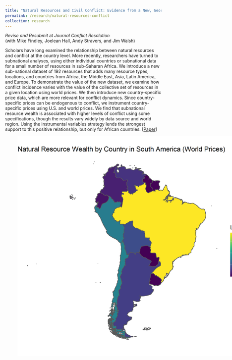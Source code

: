```yaml
---
title: "Natural Resources and Civil Conflict: Evidence from a New, Georeferenced Dataset"
permalink: /research/natural-resources-conflict
collection: research
---
```


*Revise and Resubmit* at *Journal Conflict Resolution*  
(with Mike Findley, Joelean Hall, Andy Stravers, and Jim Walsh)

Scholars have long examined the relationship between natural resources and conflict at the country level. More recently, researchers have turned to subnational analyses, using either individual countries or subnational data for a small number of resources in sub-Saharan Africa. We introduce a new sub-national dataset of 192 resources that adds many resource types, locations, and countries from Africa, the Middle East, Asia, Latin America, and Europe. To demonstrate the value of the new dataset, we examine how conflict incidence varies with the value of the collective set of resources in a given location using world prices. We then introduce new country-specific price data, which are more relevant for conflict dynamics. Since country-specific prices can be endogenous to conflict, we instrument country-specific prices using U.S. and world prices. We find that subnational resource wealth is associated with higher levels of conflict using some specifications, though the results vary widely by data source and world region. Using the instrumental variables strategy lends the strongest support to this positive relationship, but only for African countries. [[Paper](https://mikedenly.com/files/DFHSW_Natural_Resources_Civil_Conflict-Evidence_New_Georeferenced_Dataset_May232019.pdf)]  
<figure style="width: 769px; height: 550px"  class="align-center">
  <img src="/images/south_america_map.png" alt="" />
</figure>